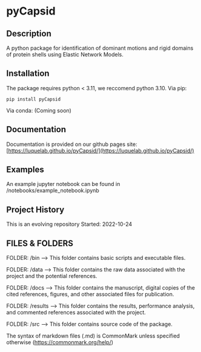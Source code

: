 # pyCapsid

## Description
A python package for identification of dominant motions and rigid domains of protein shells using Elastic Network Models.

## Installation
The package requires python < 3.11, we reccomend python 3.10.
Via pip:
~~~~
pip install pyCapsid
~~~~

Via conda: 
(Coming soon)

## Documentation
Documentation is provided on our github pages site: [https://luquelab.github.io/pyCapsid/](https://luquelab.github.io/pyCapsid/)

## Examples
An example jupyter notebook can be found in /notebooks/example_notebook.ipynb


## Project History
This is an evolving repository
Started: 2022-10-24


## FILES & FOLDERS
FOLDER: /bin
--> This folder contains basic scripts and executable files.

FOLDER: /data
--> This folder contains the raw data associated with the project and the potential references.

FOLDER: /docs
--> This folder contains the manuscript, digital copies of the cited references, figures, and other associated files for publication.

FOLDER: /results
--> This folder contains the results, performance analysis, and commented references associated with the project.

FOLDER: /src
--> This folder contains source code of the package.

The syntax of markdown files (.md) is CommonMark unless specified otherwise (https://commonmark.org/help/)



